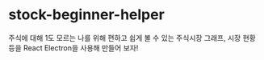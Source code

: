 # stock-beginner-helper
주식에 대해 1도 모르는 나를 위해 편하고 쉽게 볼 수 있는 주식시장 그래프, 시장 현황 등을 React Electron을 사용해 만들어 보자!

